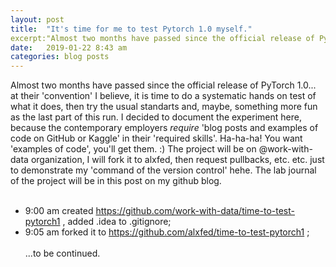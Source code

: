 ```yaml
---
layout: post
title:  "It's time for me to test Pytorch 1.0 myself."
excerpt:"Almost two months have passed since the official release of PyTorch 1.0, it is time to systematically test it."
date:   2019-01-22 8:43 am
categories: blog posts
---
```

Almost two months have passed since the official release of PyTorch 1.0... at their 'convention' I believe, it is time to do a systematic hands on test of what it does, then try the usual standarts and, maybe, something more fun as the last part of this run.
I decided to document the experiment here, because the contemporary employers _require_ 'blog posts and examples of code on GitHub or Kaggle' in their 'required skills'. Ha-ha-ha! You want 'examples of code', you'll get them. :)
The project will be on @work-with-data organization, I will fork it to alxfed, then request pullbacks, etc. etc. just to demonstrate my 'command of the version control' hehe.
The lab journal of the project will be in this post on my github blog.<br><br>
- 9:00 am created https://github.com/work-with-data/time-to-test-pytorch1 , added .idea to .gitignore;
- 9:05 am forked it to https://github.com/alxfed/time-to-test-pytorch1 ;
<br><br>
...to be continued.
